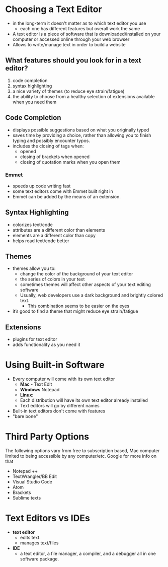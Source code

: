# Choosing a Text Editor
- in the long-term it doesn't matter as to which text editor you use
  - each one has different features but overall work the same 
- A text editor is a piece of software that is downloaded/installed on your computer or accessed online through your web browser 
- Allows to write/manage text in order to build a website
 
 ## What features should you look for in a text editor?
 1. code completion
 2. syntax highlighting
 3. a nice variety of themes (to reduce eye strain/fatigue)
 4. the ability to choose from a healthy selection of extensions available when you need them
 
 ## Code Completion
- displays possible suggestions based on what you originally typed 
- saves time by providing a choice, rather than allowing you to finish typing and possibly encounter typos.
- includes the closing of tags when:
  - opened 
  - closing of brackets when opened
  - closing of quotation marks when you open them
  
### Emmet
- speeds up code writing fast 
- some text editors come with Emmet built right in
- Emmet can be added by the means of an extension.

## Syntax Highlighting
- colorizes text/code 
- attributes are a different color than elements 
- elements are a different color than copy
- helps read text/code better 

## Themes
- themes allow you to:
  - change the color of the background of your text editor
  - the series of colors in your text
  - sometimes themes will affect other aspects of your text editing
software 
  - Usually, web developers use a dark background and brightly colored text. 
    - This combination seems to be easier on the eyes
- it’s good to find a theme that might reduce eye strain/fatigue

## Extensions
- plugins for text editor
- adds functionality as you need it

# Using Built-in Software
- Every computer will come with its own text editor 
  - __Mac__ - Text Edit 
  - __Windows__ Notepad
  - __Linux__:
   - Each distribution will have its own text editor already installed 
   - Text editors will go by different names
- Built-in text editors don't come with features
- "bare bone"

# Third Party Options
The following options vary from free to subscription based, Mac computer limited to being accessible by any computer/etc.
Google for more info on that
- Notepad ++ 
- TextWrangler/BB Edit
- Visual Studio Code
- Atom 
- Brackets
- Sublime texts

# Text Editors vs IDEs
- __text editor__ 
  - edits text.
  - manages text/files
- __IDE__ 
  - a text editor, a file manager, a compiler, and a debugger all in one software package.
